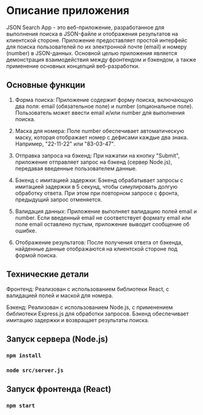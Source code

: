 # Описание приложения

JSON Search App - это веб-приложение, разработанное для выполнения поиска в JSON-файле и отображения результатов на клиентской стороне. Приложение предоставляет простой интерфейс для поиска пользователей по их электронной почте (email) и номеру (number) в JSON-данных. Основной целью приложения является демонстрация взаимодействия между фронтендом и бэкендом, а также применение основных концепций веб-разработки.

## Основные функции

1) Форма поиска: Приложение содержит форму поиска, включающую два поля: email (обязательное поле) и number (опциональное поле). Пользователь может ввести email и/или number для выполнения поиска.

2) Маска для номера: Поле number обеспечивает автоматическую маску, которая отображает номер с дефисами каждые два знака. Например, "22-11-22" или "83-03-47".

3) Отправка запроса на бэкенд: При нажатии на кнопку "Submit", приложение отправляет запрос на бэкенд (сервер Node.js), передавая введенные пользователем данные.

4) Бэкенд с имитацией задержки: Бэкенд обрабатывает запросы с имитацией задержки в 5 секунд, чтобы симулировать долгую обработку ответа. При этом при повторном запросе с фронта, предыдущий запрос отменяется.

5) Валидация данных: Приложение выполняет валидацию полей email и number. Если введенный email не соответствует формату email или поле email оставлено пустым, приложение выводит сообщение об ошибке.

6) Отображение результатов: После получения ответа от бэкенда, найденные данные отображаются на клиентской стороне под формой поиска.

## Технические детали

Фронтенд: Реализован с использованием библиотеки React, с валидацией полей и маской для номера.

Бэкенд: Реализован с использованием Node.js, с применением библиотеки Express.js для обработки запросов. Бэкенд обеспечивает имитацию задержки и возвращает результаты поиска.

## Запуск сервера (Node.js)

### `npm install`

### `node src/server.js`

## Запуск фронтенда (React)

### `npm start`